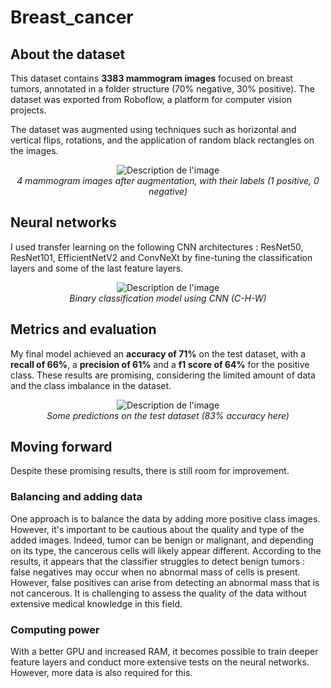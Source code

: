 # Breast_cancer

## About the dataset

This dataset contains **3383 mammogram images** focused on breast tumors, annotated in a folder structure (70% negative, 30% positive).
The dataset was exported from Roboflow, a platform for computer vision projects.

The dataset was augmented using techniques such as horizontal and vertical flips, rotations, and the application of random black rectangles on the images.

<p align="center">
  <img src="https://github.com/user-attachments/assets/209642a0-1709-4429-a02d-b57f1dc24405" alt="Description de l'image">
  <br>
  <em>4 mammogram images after augmentation, with their labels (1 positive, 0 negative)</em>
</p>

## Neural networks

I used transfer learning on the following CNN architectures : ResNet50, ResNet101, EfficientNetV2 and ConvNeXt by fine-tuning the classification layers and some of the last feature layers.

<p align="center">
  <img src="https://github.com/user-attachments/assets/a5665943-458b-425c-a288-8dc24b7a0343" alt="Description de l'image">
  <br>
  <em>Binary classification model using CNN (C-H-W)</em>
</p>

## Metrics and evaluation

My final model achieved an **accuracy of 71%** on the test dataset, with a **recall of 66%**,  a **precision of 61%** and a **f1 score of 64%** for the positive class. These results are promising, considering the limited amount of data and the class imbalance in the dataset.

<p align="center">
  <img src="https://github.com/user-attachments/assets/46eab4fd-3088-48c9-97a6-d279cd233c61" alt="Description de l'image">
  <br>
  <em>Some predictions on the test dataset (83% accuracy here)</em>
</p>

## Moving forward

Despite these promising results, there is still room for improvement.

### Balancing and adding data

One approach is to balance the data by adding more positive class images. However, it's important to be cautious about the quality and type of the added images. Indeed, tumor can be benign or malignant, and depending on its type, the cancerous cells will likely appear different. According to the results, it appears that the classifier struggles to detect benign tumors : false negatives may occur when no abnormal mass of cells is present. However, false positives can arise from detecting an abnormal mass that is not cancerous. It is challenging to assess the quality of the data without extensive medical knowledge in this field.

### Computing power

With a better GPU and increased RAM, it becomes possible to train deeper feature layers and conduct more extensive tests on the neural networks. However, more data is also required for this.
